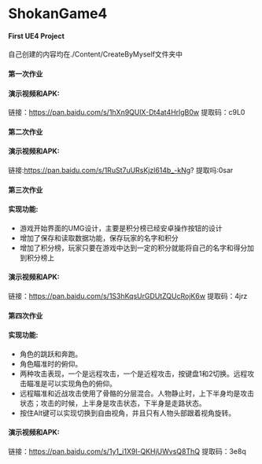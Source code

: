 # ShokanGame4
#### First UE4 Project
自己创建的内容均在./Content/CreateByMyself文件夹中

#### 第一次作业
#### 演示视频和APK:
链接：https://pan.baidu.com/s/1hXn9QUlX-Dt4at4HrlgB0w 提取码：c9L0 

#### 第二次作业
#### 演示视频和APK:
链接:https://pan.baidu.com/s/1RuSt7uURsKjzl614b_-kNg? 提取吗:0sar

#### 第三次作业
#### 实现功能:
- 游戏开始界面的UMG设计，主要是积分榜已经安卓操作按钮的设计
- 增加了保存和读取数据功能，保存玩家的名字和积分
- 增加了积分榜，玩家只要在游戏中达到一定的积分就能将自己的名字和得分加到积分榜上
#### 演示视频和APK:
链接：https://pan.baidu.com/s/1S3hKqsUrGDUtZQUcRojK6w 提取码：4jrz 

#### 第四次作业
#### 实现功能:
- 角色的跳跃和奔跑。
- 角色瞄准时的俯仰。
- 两种攻击表现，一个是远程攻击，一个是近程攻击，按键盘1和2切换。远程攻击瞄准是可以实现角色的俯仰。
- 远程瞄准和近战攻击使用了骨骼的分层混合。人物静止时，上下半身均是攻击状态；攻击的时候，上半身是攻击状态，下半身是走路状态。
- 按住Alt键可以实现切换到自由视角，并且只有人物头部跟着视角旋转。
#### 演示视频和APK:
链接：https://pan.baidu.com/s/1y1_i1X9l-QKHjUWvsQ8ThQ 提取码：3e8q 
